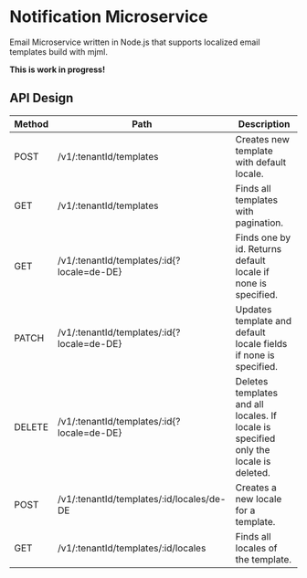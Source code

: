 # Notification Microservice

Email Microservice written in Node.js that supports localized email templates build with mjml.

**This is work in progress!**

## API Design

| Method | Path                                       | Description                                                                           |
|--------|--------------------------------------------|---------------------------------------------------------------------------------------|
| POST   | /v1/:tenantId/templates                    | Creates new template with default locale.                                             |
| GET    | /v1/:tenantId/templates                    | Finds all templates with pagination.                                                  |
| GET    | /v1/:tenantId/templates/:id{?locale=de-DE} | Finds one by id. Returns default locale if none is specified.                         |
| PATCH  | /v1/:tenantId/templates/:id{?locale=de-DE} | Updates template and default locale fields if none is specified.                      |
| DELETE | /v1/:tenantId/templates/:id{?locale=de-DE} | Deletes templates and all locales. If locale is specified only the locale is deleted. |
| POST   | /v1/:tenantId/templates/:id/locales/de-DE  | Creates a new locale for a template.                                                  |
| GET    | /v1/:tenantId/templates/:id/locales        | Finds all locales of the template.                                                    |
